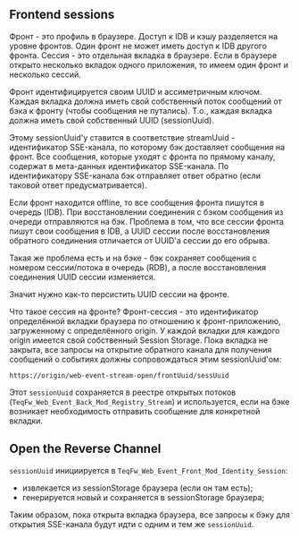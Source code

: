 ## Frontend sessions

Фронт - это профиль в браузере. Доступ к IDB и кэшу разделяется на уровне фронтов. Один фронт не может иметь доступ к
IDB другого фронта. Сессия - это отдельная вкладка в браузере. Если в браузере открыто несколько вкладок одного
приложения, то имеем один фронт и несколько сессий.

Фронт идентифицируется своим UUID и ассиметричным ключом. Каждая вкладка должна иметь свой собственный поток сообщений
от бэка к фронту (чтобы сообщения не путались). Т.о., каждая вкладка должна иметь свой собственный UUID (sessionUuid).

Этому sessionUuid'у ставится в соответствие streamUuid - идентификатор SSE-канала, по которому бэк доставляет сообщения
на фронт. Все сообщения, которые уходят с фронта по прямому каналу, содержат в мета-данных идентификатор SSE-канала. По
идентификатору SSE-канала бэк отправляет ответ обратно (если таковой ответ предусматривается).

Если фронт находится offline, то все сообщения фронта пишутся в очередь (IDB). При восстановлении соединения с бэком
сообщения из очереди отправляются на бэк. Проблема в том, что все сессии фронта пишут свои сообщения в IDB, а UUID
сессии после восстановления обратного соединения отличается от UUID'а сессии до его обрыва.

Такая же проблема есть и на бэке - бэк сохраняет сообщения с номером сессии/потока в очередь (RDB), а после
восстановления соединения UUID сессии изменяется.

Значит нужно как-то персистить UUID сессии на фронте.

Что такое сессия на фронте? Фронт-сессия - это идентификатор определённой вкладки браузера по отношению к
фронт-приложению, загруженному с определённого origin. У каждой вкладки для каждого origin имеется свой собственный
Session Storage. Пока вкладка не закрыта, все запросы на открытие обратного канала для получения сообщений о событиях
должны сопровождаться этим sessionUuid'ом:

```text
https://origin/web-event-stream-open/frontUuid/sessUuid
```

Этот `sessionUuid` сохраняется в реестре открытых потоков (`TeqFw_Web_Event_Back_Mod_Registry_Stream`) и используется,
если на бэке возникает необходимость отправить сообщение для конкретной вкладки.

## Open the Reverse Channel

`sessionUuid` инициируется в `TeqFw_Web_Event_Front_Mod_Identity_Session`:

* извлекается из sessionStorage браузера (если он там есть);
* генерируется новый и сохраняется в sessionStorage браузера;

Таким образом, пока открыта вкладка браузера, все запросы к бэку для открытия SSE-канала будут идти с одним и тем
же `sessionUuid`.